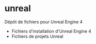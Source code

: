 # unreal
Dépôt de fichiers pour Unreal Engine 4

- Fichiers d'installation d'Unreal Engine 4
- Fichiers de projets Unreal
